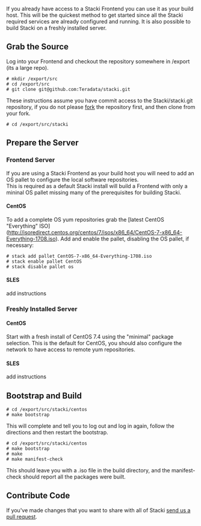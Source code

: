If you already have access to a Stacki Frontend you can use it as your build host.
This will be the quickest method to get started since all the Stacki required services are already configured and running.
It is also possible to build Stacki on a freshly installed server.

## Grab the Source

Log into your Frontend and checkout the repository somewhere in /export (its a large repo).

```
# mkdir /export/src
# cd /export/src
# git clone git@github.com:Teradata/stacki.git
```

These instructions assume you have commit access to the Stacki/stacki.git repository, if you do not
please [fork](https://help.github.com/articles/fork-a-repo/) the repository first,
and then clone from your fork.

```
# cd /export/src/stacki
```

## Prepare the Server

### Frontend Server

If you are using a Stacki Frontend as your build host you will need to
add an OS pallet to configure the local software repositories.  
This is required as a default Stacki install will build a Frontend
with only a mininal OS pallet missing many of the prerequisites for
building Stacki.

#### CentOS

To add a complete OS yum repositories grab the [latest CentOS "Everything" ISO]
(http://isoredirect.centos.org/centos/7/isos/x86_64/CentOS-7-x86_64-Everything-1708.iso).
Add and enable the pallet, disabling the OS pallet, if necessary:

```
# stack add pallet CentOS-7-x86_64-Everything-1708.iso
# stack enable pallet CentOS
# stack disable pallet os
```

#### SLES

add instructions


### Freshly Installed Server

#### CentOS

Start with a fresh install of CentOS 7.4 using the "minimal" package selection. 
This is the default for CentOS, you should also configure the network to have access to remote yum repositories.

#### SLES

add instructions


## Bootstrap and Build

```
# cd /export/src/stacki/centos
# make bootstrap
```

This will complete and tell you to log out and log in again, follow the directions and then restart the bootstrap.

```
# cd /export/src/stacki/centos
# make bootstrap
# make
# make manifest-check
```

This should leave you with a .iso file in the build directory, and the
manifest-check should report all the packages were built.



## Contribute Code

If you've made changes that you want to share with all of Stacki [send us a pull request](https://github.com/Teradata/stacki/pulls).

